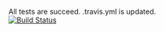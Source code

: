All tests are succeed.
.travis.yml is updated.<br>
[![Build Status](https://travis-ci.org/ffurkanhas/myDemoApp.svg?branch=master)](https://travis-ci.org/ffurkanhas/myDemoApp)
